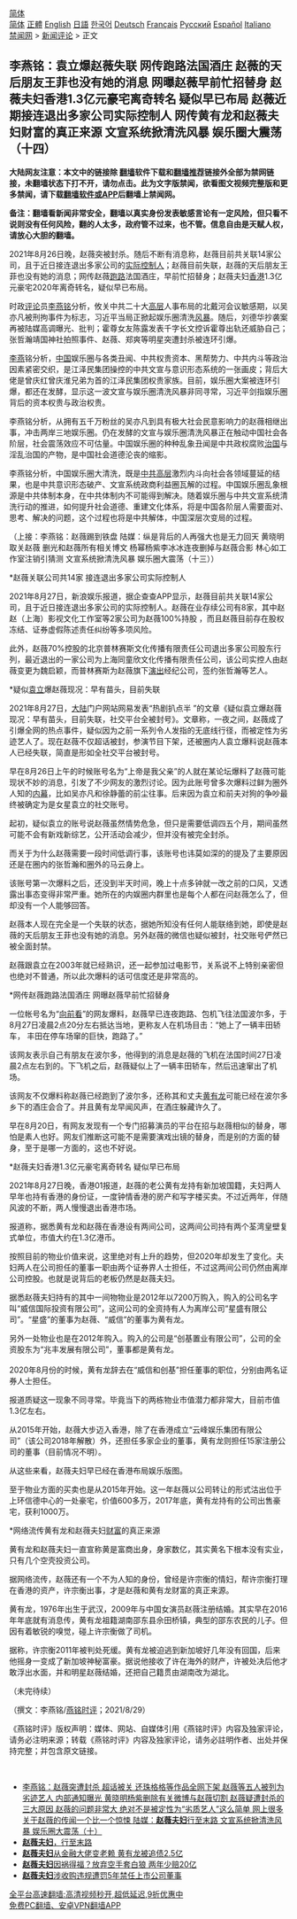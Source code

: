  <!-- 面包屑导航 --> <div class="breadcrumb"><!-- GTranslate: https://gtranslate.io/ -->  <div class="switcher notranslate">  <div class="selected">  <a href="#" onclick="return false;"> 简体</a>  </div>  <div class="option">  <a href="https://www.bannedbook.org" onclick="doGTranslate('zh-CN|zh-CN');jQuery('div.switcher div.selected a').html(jQuery(this).html());return false;" title="简体中文" class="nturl selected"> 简体</a>  <a href="https://www.bannedbook.org/zh-tw/" onclick="doGTranslate('zh-CN|zh-TW');jQuery('div.switcher div.selected a').html(jQuery(this).html());return false;" title="繁體中文" class="nturl"> 正體</a>  <a href="https://www.bannedbook.org/en/" onclick="doGTranslate('zh-CN|en');jQuery('div.switcher div.selected a').html(jQuery(this).html());return false;" title="English" class="nturl"> English</a>  <a href="https://www.bannedbook.org/ja/" onclick="doGTranslate('zh-CN|ja');jQuery('div.switcher div.selected a').html(jQuery(this).html());return false;" title="日本語" class="nturl"> 日語</a>  <a href="https://www.bannedbook.org/ko/" onclick="doGTranslate('zh-CN|ko');jQuery('div.switcher div.selected a').html(jQuery(this).html());return false;" title="한국어" class="nturl"> 한국어</a>  <a href="https://www.bannedbook.org/de/" onclick="doGTranslate('zh-CN|de');jQuery('div.switcher div.selected a').html(jQuery(this).html());return false;" title="Deutsch" class="nturl"> Deutsch</a>  <a href="https://www.bannedbook.org/fr/" onclick="doGTranslate('zh-CN|fr');jQuery('div.switcher div.selected a').html(jQuery(this).html());return false;" title="Français" class="nturl"> Français</a>  <a href="https://www.bannedbook.org/ru/" onclick="doGTranslate('zh-CN|ru');jQuery('div.switcher div.selected a').html(jQuery(this).html());return false;" title="Русский" class="nturl"> Русский</a>  <a href="https://www.bannedbook.org/es/" onclick="doGTranslate('zh-CN|es');jQuery('div.switcher div.selected a').html(jQuery(this).html());return false;" title="Español" class="nturl"> Español</a>  <a href="https://www.bannedbook.org/it/" onclick="doGTranslate('zh-CN|it');jQuery('div.switcher div.selected a').html(jQuery(this).html());return false;" title="Italiano" class="nturl"> Italiano</a>  </div>  </div>      <div class='breadcrumb-sub'><!-- Breadcrumb NavXT 6.3.0 --> <a href="https://www.bannedbook.org/" class="home">禁闻网</a> &gt; <a href="https://www.bannedbook.org/bnews/comments/" class="category">新闻评论</a> &gt; 正文</div></div><h2>李燕铭：袁立爆赵薇失联 网传跑路法国酒庄 赵薇的天后朋友王菲也没有她的消息 网曝赵薇早前忙招替身 赵薇夫妇香港1.3亿元豪宅离奇转名 疑似早已布局 赵薇近期接连退出多家公司实际控制人 网传黄有龙和赵薇夫妇财富的真正来源 文宣系统掀清洗风暴 娱乐圈大震荡（十四）</h2> <p class="notice"><b>大陆网友注意：本文中的链接除 <a href="https://github.com/bannedbook/fanqiang" >翻墙</a>软件下载和<a href="https://github.com/killgcd/justmysocks/blob/master/README.md">翻墙推荐</a>链接外全部为禁网链接，未翻墙状态下打不开，请勿点击。此为文字版禁闻，欲看图文视频完整版和更多禁闻，请下载<a href="https://github.com/bannedbook/fanqiang">翻墙软件或APP</a>后翻墙上禁闻网。</p><p>备注：翻墙看新闻非常安全，翻墙以真实身份发表敏感言论有一定风险，但只看不说则没有任何风险，翻的人太多，政府管不过来，也不管。信息自由是天赋人权，请放心大胆的翻墙。</b></p>  <div class="entry">  <p></p> <p>2021年8月26日晚&#65292;赵薇突被封杀&#12290;随后不断有消息称&#65292;赵薇目前共关联14家公司&#65292;且于近日接连退出多家公司的<a href="https://www.bannedbook.org/bnews/tag/%E5%AE%9E%E9%99%85%E6%8E%A7%E5%88%B6%E4%BA%BA/" class="st_tag internal_tag" rel="tag" title="标签 实际控制人 下的日志">实际控制人</a>&#65307;赵薇目前失联&#65292;赵薇的天后朋友王菲也没有她的消息&#65307;网传赵薇<a href="https://www.bannedbook.org/bnews/tag/%E8%B7%91%E8%B7%AF/" class="st_tag internal_tag" rel="tag" title="标签 跑路 下的日志">跑路</a>法国酒庄&#65292;早前忙招替身&#65307;赵薇夫妇<a href="https://www.bannedbook.org/bnews/tag/%e9%a6%99%e6%b8%af/" class="st_tag internal_tag" rel="tag" title="标签 香港 下的日志">香港</a>1.3亿元豪宅2020年离奇转名&#65292;疑似早已布局&#12290;</p> <p>   时政<span class='wp_keywordlink_affiliate'><a href="https://www.bannedbook.org/bnews/comments/" title="新闻评论" target="_blank">评论</a></span>员<a href="https://www.bannedbook.org/bnews/tag/%e6%9d%8e%e7%87%95%e9%93%ad/" class="st_tag internal_tag" rel="tag" title="标签 李燕铭 下的日志">李燕铭</a>分析&#65292;攸关中共二十大<span class='wp_keywordlink_affiliate'><a href="https://www.bannedbook.org/bnews/ccpdope/" title="中共高层内幕" target="_blank">高层</a></span>人事布局的北戴河会议敏感期&#65292;以吴亦凡被刑拘事件为标志&#65292;习近平当局正掀起娱乐圈清洗<a href="https://www.bannedbook.org/bnews/tag/%E9%A3%8E%E6%9A%B4/" class="st_tag internal_tag" rel="tag" title="标签 风暴 下的日志">风暴</a>&#12290;随后&#65292;刘德华抄袭案再被陆媒高调曝光&#12289;批判&#65307;霍尊女友陈露发表千字长文控诉霍尊出轨还威胁自己&#65307;张哲瀚靖国神社拍照事件&#12289;赵薇&#12289;郑爽等明星突遭封杀被连环引爆&#12290;</p> <p><a href="https://www.bannedbook.org/bnews/tag/%e6%9d%8e%e7%87%95/" class="st_tag internal_tag" rel="tag" title="标签 李燕 下的日志">李燕</a>铭分析&#65292;<span class='wp_keywordlink_affiliate'><a href="https://www.bannedbook.org/" title="中国" target="_blank">中国</a></span>娱乐圈与各类丑闻&#12289;中共权贵资本&#12289;黑帮势力&#12289;中共内斗等政治因素紧密交织&#65292;是江泽民集团操控的中共文宣与意识形态系统的一张画皮&#65307;背后大佬是曾庆红曾庆淮兄弟为首的江泽民集团权贵家族&#12290;目前&#65292;娱乐圈大案被连环引爆&#65292;都还在发酵&#65292;显示这一波文宣与娱乐圈清洗风暴非同寻常&#65292;习近平剑指娱乐圈背后的资本权贵与政治权贵&#12290;</p> <p>李燕铭分析&#65292;从拥有五千万粉丝的吴亦凡到具有极大社会民意影响力的赵薇相继出事&#65292;冲击两岸三地娱乐圈&#12290;仍在发酵的文宣与娱乐圈清洗风暴正在触动中国社会各阶层&#65292;社会震荡效应不可估量&#12290;中国娱乐圈的种种乱象丑闻是中共政权腐败<span class='wp_keywordlink'><a href="https://www.bannedbook.org/forum24/topic8925.html" title="《治国大道》" target="_blank">治国</a></span>与淫乱治国的产物&#65292;是中国社会道德沦丧的缩影&#12290;</p> <p>   李燕铭分析&#65292;中国娱乐圈大清洗&#65292;既是<span class='wp_keywordlink_affiliate'><a href="https://www.bannedbook.org/bnews/ccpdope/" title="中共高层" target="_blank">中共高层</a></span>激烈内斗向社会各领域蔓延的结果&#65292;也是中共意识形态破产&#12289;文宣系统政商利益圈瓦解的过程&#12290;中国娱乐圈乱象根源是中共体制本身&#65292;在中共体制内不可能得到解决&#12290;随着娱乐圈与中共文宣系统清洗行动的推进&#65292;如何提升社会道德&#12289;重建文化体系&#65292;将是中国各阶层人需要面对&#12289;思考&#12289;解决的问题&#65292;这个过程也将是中共解体&#65292;中国深层次变局的过程&#12290; </p> <p>&#65288;上接&#65306;李燕铭&#65306;赵薇踢到铁盘 陆媒&#65306;纵是背后的人再强大也是无力回天 黄晓明取关赵薇 删光和赵薇所有相关博文 杨幂杨紫李冰冰连夜删掉与赵薇合影 林心如工作室注销引猜测 文宣系统掀清洗风暴 娱乐圈大震荡&#65288;十三&#65289;&#65289;</p> <p>   *赵薇关联公司共14家 接连退出多家公司实际控制人</p> <p>2021年8月27日&#65292;新浪娱乐报道&#65292;据企查查APP显示&#65292;赵薇目前共关联14家公司&#65292;且于近日接连退出多家公司的实际控制人&#12290;赵薇在业存续公司有8家&#65292;其中赵赵&#65288;上海&#65289;影视文化工作室等2家公司为赵薇100%持股 &#65292;而且赵薇目前存在股权冻结&#12289;证券虚假陈述责任纠纷等多项风险&#12290;</p> <p>此外&#65292;赵薇70%控股的北京普林赛斯文化传播有限责任公司退出多家公司股东行列&#65292;最近退出的一家公司为上海同童欣文化传播有限责任公司&#65292;该公司实控人由赵薇变更为魏启颖&#65292;而普林赛斯为赵薇旗下<span class='wp_keywordlink_affiliate'><a href="https://zh-cn.shenyunperformingarts.org/" title="演出" target="_blank">演出</a></span>经纪公司&#65292;签约张哲瀚等艺人&#12290;</p> <p>*疑似<a href="https://www.bannedbook.org/bnews/tag/%e8%a2%81%e7%ab%8b/" class="st_tag internal_tag" rel="tag" title="标签 袁立 下的日志">袁立</a>爆赵薇现况&#65306;早有苗头&#65292;目前失联</p> <p>2021年8月27日&#65292;<span class='wp_keywordlink_affiliate'><a href="https://www.bannedbook.org/" title="大陆" target="_blank">大陆</a></span>门户网站网易发表&#8220;热剧扒点半 &#8221;的文章&#12298;疑似袁立爆赵薇现况&#65306;早有苗头&#65292;目前失联&#65292;社交平台全被封号&#12299;&#12290;文章称&#65292;一夜之间&#65292;赵薇成了引爆全网的热点事件&#65292;疑似因为之前一系列令人发指的无底线行径&#65292;而被定性为劣迹艺人了&#12290;现在赵薇不仅超话被封&#65292;参演节目下架&#65292;还被圈内人袁立爆料说赵薇本人已经失联&#65292;简直是形如全社交平台被封号&#12290;</p> <p>   早在8月26日上午的时候账号名为&#8220;上帝是我父亲&#8221;的人就在某论坛爆料了赵薇可能现状不妙的消息&#65292;引发了不少网友的激烈讨论&#12290;因为此账号曾多次爆料过鲜为圈外人知的<span class='wp_keywordlink_affiliate'><a href="https://www.bannedbook.org/bnews/ccpdope/" title="中共高层内幕" target="_blank">内幕</a></span>&#65292;比如吴亦凡和徐静蕾的前尘往事&#12290;后来因为袁立和前夫对狗的争吵最终被确定为是女星袁立的社交账号&#12290;</p>  <p>起初&#65292;疑似袁立的账号说赵薇虽然情势危急&#65292;但只是需要低调四五个月&#65292;期间虽然可能不会有新戏新综艺&#65292;公开活动会减少&#65292;但并没有被完全封杀&#12290;</p> <p>而关于为什么赵薇需要一段时间低调行事&#65292;该账号也讳莫如深的的提及了主要原因还是在圈内的张哲瀚和圈外的马云身上&#12290;</p> <p>该账号第一次爆料之后&#65292;还没到半天时间&#65292;晚上十点多钟就一改之前的口风&#65292;又透露出事态变得非常严重&#12290;她所在的内娱圈内群里也是每个人都在问赵薇怎么了&#65292;但却没有一个人能够回答&#12290;</p> <p>赵薇本人现在完全是一个失联的状态&#65292;据她所知没有任何人能联络到她&#65292;即使是赵薇的天后朋友王菲也没有她的消息&#12290;另外赵薇的微信也疑似被封&#65292;社交账号俨然已被全面封禁&#12290;</p> <p>赵薇跟袁立在2003年就已经熟识&#65292;还一起参加过电影节&#65292;关系说不上特别亲密但也绝对不普通&#65292;所以此次爆料的话可信度还是非常高的&#12290;</p> <p>*网传赵薇跑路法国酒庄 网曝赵薇早前忙招替身</p> <p>一位帐号名为&#8220;<span class='wp_keywordlink'><a href="https://www.bannedbook.org/forum11/topic293.html" title="禁片：向前看的障眼法" target="_blank">向前看</a></span>&#8221;的网友爆料&#65292;赵薇早已连夜跑路&#12289;包机飞往法国波尔多&#65292;于8月27日凌晨2点20分左右抵达当地&#65292;更称友人在机场目击&#65306;&#8220;她上了一辆丰田轿车&#65292; 丰田在停车场窜的巨快&#65292;跑路了&#12290;&#8221; </p> <p>该网友表示自己有朋友在波尔多&#65292;他得到的消息是赵薇的飞机在法国时间27日凌晨2点左右到的&#12290;下飞机之后&#65292;赵薇疑似上了一辆丰田轿车&#65292;然后迅速窜出了机场&#12290;</p> <p>该网友不仅爆料称赵薇已经跑到了波尔多&#65292;还称其和丈夫<a href="https://www.bannedbook.org/bnews/tag/%e9%bb%84%e6%9c%89%e9%be%99/" class="st_tag internal_tag" rel="tag" title="标签 黄有龙 下的日志">黄有龙</a>可能已经在波尔多乡下的酒庄会合了&#12290;并且黄有龙早闻风声&#65292;在酒庄躲藏许久了&#12290; &nbsp;</p> <p>早在8月20日&#65292;有网友发现有一个专门招募演员的平台在招与赵薇相似的替身&#65292;哪怕是素人也好&#12290;网友们推断这可能不是需要演戏出镜的替身&#65292;而是别的方面的替身&#65292;至于是哪一方面的&#65292;这也不好说&#12290;</p> <p>   *赵薇夫妇香港1.3亿元豪宅离奇转名 疑似早已布局</p> <p>2021年8月27日晚&#65292;香港01报道&#65292;赵薇的老公黄有龙持有新加坡国籍&#65292;夫妇两人早年也持有香港的身份证&#65292;一度钟情香港的房产和写字楼买卖&#12290;不过近两年&#65292;伴随风波的不断&#65292;两人慢慢退出香港市场&#12290;</p> <p>报道称&#65292;据悉黄有龙和赵薇在香港设有两间公司&#65292;这两间公司持有两个荃湾皇壁复式单位&#65292;市值大约在1.3亿港币&#12290;</p>  <p>按照目前的物业价值来说&#65292;这里绝对有上升的趋势&#65292;但2020年却发生了变化&#12290;夫妇两人在公司担任的董事一职由两个证券界人士担任&#65292;不过这两间公司仍然由离岸公司控股&#12290;也就是说背后的老板仍然是赵薇夫妇&#12290;</p> <p>据悉赵薇夫妇持有的其中一间物物业是2012年以7200万购入&#65292;购入的公司名字叫&#8220;威信国际投资有限公司&#8221;&#65292;这间公司的全资持有人为离岸公司&#8220;星盛有限公司&#8221;&#12290;&#8220;星盛&#8221;的董事为赵薇&#12289;&#8220;威信&#8221;的董事为黄有龙&#12290;</p> <p>另外一处物业也是在2012年购入&#12290;购入的公司是&#8220;创基置业有限公司&#8221;&#65292;公司的全资股东为&#8220;兆丰发展有限公司&#8221;&#65292;董事都是黄有龙&#12290;<br />&nbsp;<br />2020年8月份的时候&#65292;黄有龙辞去在&#8220;威信和创基&#8221;担任董事的职位&#65292;分别由两名证券人士担任&#12290;</p> <p>报道质疑这一现象不同寻常&#12290;毕竟当下的两栋物业市值潜力都非常大&#65292;目前市值1.3亿左右&#12290; </p> <p>从2015年开始&#65292;赵薇大步迈入香港&#65292;除了在香港成立&#8220;云峰娱乐集团有限公司&#8221;&#65288;该公司2018年解散&#65289;外&#65292;还担任多家企业的董事&#65292;黄有龙则担任15家注册公司的董事&#65288;目前情况不明&#65289;&#12290;</p> <p>从这些来看&#65292;赵薇夫妇早已经在香港布局娱乐版图&#12290;</p> <p>至于物业方面的买卖也是从2015年开始&#12290;这一年赵薇以公司转让的形式沽出位于上环信德中心的一处豪宅&#65292;价值600多万&#65292;2017年底&#65292;黄有龙持有的公司出售豪宅&#65292;获利1000万&#12290;</p> <p>   *网络流传黄有龙和赵薇夫妇<a href="https://www.bannedbook.org/bnews/tag/%e8%b4%a2%e5%af%8c/" class="st_tag internal_tag" rel="tag" title="标签 财富 下的日志">财富</a>的真正来源</p> <p>黄有龙和赵薇夫妇一直宣称黄是富商出身&#65292;身家数亿&#65292;其实黄名下根本没有实业&#65292;只有几个空壳投资公司&#12290;</p> <p>据网络流传&#65292;赵薇还有一个不为人知的身份&#65292;曾经是许宗衡的情妇&#65292;帮许宗衡打理在香港的资产&#65292;许宗衡出事&#65292;才是赵薇和黄有龙财富的真正来源&#12290;</p> <p>黄有龙&#65292;1976年出生于武汉&#65292;2009年与中国女演员赵薇注册结婚&#12290;其实早在2016年年底就有消息传&#65292;黄有龙祖籍湖南邵东县佘田桥镇&#65292;典型的邵东农民的儿子&#12290;但因有着敏锐的嗅觉&#65292;碰上许宗衡做了司机&#12290;</p> <p>据称&#65292;许宗衡2011年被判处死缓&#12290;黄有龙被迫逃到新加坡好几年没有回国&#65292;后来他摇身一变成了新加坡神秘富豪&#12290;据说他接收了许在海外的财产&#65292;许被处决后他才敢浮出水面&#65292;并和明星赵薇结婚&#65292;还把自己籍贯由湖南改为湖北&#12290; </p> <p>&#65288;未完待续&#65289;</p>  <p>&#65288;撰文&#65306;李燕铭/<a href="https://www.bannedbook.org/bnews/tag/%e7%87%95%e9%93%ad%e6%97%b6%e8%af%84/" class="st_tag internal_tag" rel="tag" title="标签 燕铭时评 下的日志">燕铭时评</a>&#65307;2021/8/29&#65289;</p> <p>&#12298;燕铭时评&#12299;版权声明&#65306;媒体&#12289;网站&#12289;自媒体引用&#12298;燕铭时评&#12299;内容及独家评论&#65292;请务必注明来源&#65307;转载&#12298;燕铭时评&#12299;内容及独家评论&#65292;请务必註明作者&#12289;出处并保持完整&#65307;并包含原文链接&#12290;</p> <p></p> <p></p> <p></p> <p></p> <p></p> <p></p> <p></p> <p></p> <p></p> <p></p> <p></p>  <p>&nbsp;</p> <ul class='op-related-articles' title='相关阅读'> <li><a href='https://www.bannedbook.org/bnews/comments/20210827/1614302.html' target='_blank'>李燕铭：赵薇突遭封杀 超话被关 还珠格格等作品全网下架 赵薇等五人被列为劣迹艺人 内部通知曝光 黄晓明杨紫删除有关微博与赵薇切割 赵薇疑遭封杀的三大原因 赵薇的问题非常大 绝对不是被定性为“劣质艺人”这么简单 网上很多关于赵薇的传闻一个比一个惊悚 陆媒：<b>赵薇夫妇</b>行至末路 文宣系统掀清洗风暴 娱乐圈大震荡（十）</a></li> <li><a href='https://www.bannedbook.org/bnews/yule/20210801/1598060.html' target='_blank'><b>赵薇夫妇</b>，行至末路</a></li> <li><a href='https://www.bannedbook.org/bnews/cnnews/20210629/1576945.html' target='_blank'><b>赵薇夫妇</b>从金融大佬变老赖 黄有龙被追债2.5亿</a></li> <li><a href='https://www.bannedbook.org/bnews/yule/20181122/1035066.html' target='_blank'><b>赵薇夫妇</b>因祸得福？放弃空手套白狼 两年少赔20亿</a></li> <li><a href='https://www.bannedbook.org/bnews/baitai/20181121/1034781.html' target='_blank'><b>赵薇夫妇</b>涉收购违规遭罚5年禁任上市公司董事</a></li> </ul> <p class="texttj"> <a href="https://github.com/bannedbook/fanqiang/wiki/V2ray%E6%9C%BA%E5%9C%BA" target="_blank">全平台高速翻墙:高清视频秒开,超低延迟,9折优惠中</a><br/> <a href="https://github.com/bannedbook/fanqiang/wiki/%E7%A6%81%E9%97%BB%E7%BD%91%E5%AE%89%E5%8D%93%E7%BF%BB%E5%A2%99%E6%96%B0%E9%97%BBAPP" target="_blank">免费PC翻墙、安卓VPN翻墙APP</a></p><p> </p><a name='sharetosocial'></a>  <div style="margin-bottom:5px;padding-bottom:5px;clear:both"> <div id="archive-pix-1" class="banner-ads"> <!-- AuctionX Display platform tag START --> <div id="26318x728x90x621x_ADSLOT2" clicktrack="%%CLICK_URL_ESC%%"></div> <!-- AuctionX Display platform tag END --> </div> <div id="archive-pix-2" class="banner-ads"> <!-- AuctionX Display platform tag START --> <div id="26315x300x250x621x_ADSLOT2" clicktrack="%%CLICK_URL_ESC%%"></div> <!-- AuctionX Display platform tag END --> </div> </div>  <div id="archive-pix-1" class="banner-ads"> <!-- AuctionX Display platform tag START --> <div id="26318x728x90x621x_ADSLOT3" clicktrack="%%CLICK_URL_ESC%%"></div> <!-- AuctionX Display platform tag END --> </div> </div><!--END ENTRY--> 